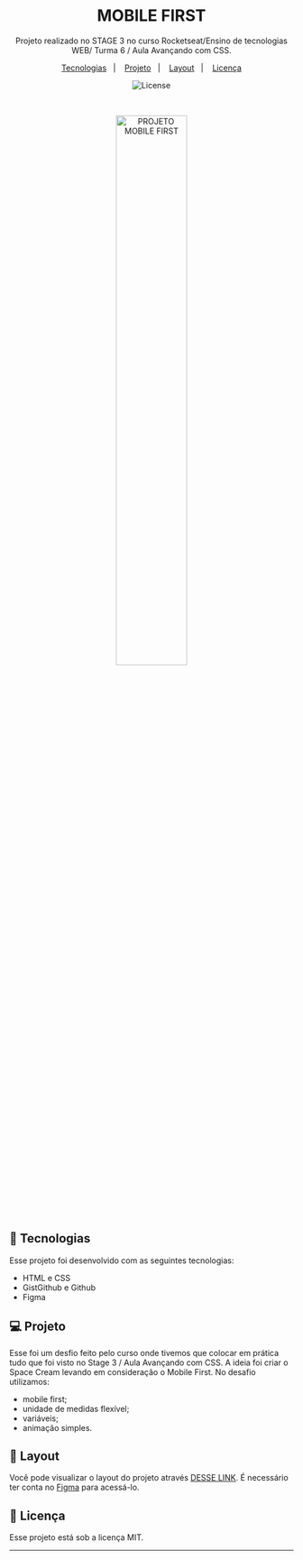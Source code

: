 <h1 align="center"> MOBILE FIRST </h1>

<p align="center">
Projeto realizado no STAGE 3 no curso Rocketseat/Ensino de tecnologias WEB/ Turma 6 / Aula Avançando com CSS.
</p>

<p align="center">
  <a href="#-tecnologias">Tecnologias</a>&nbsp;&nbsp;&nbsp;|&nbsp;&nbsp;&nbsp;
  <a href="#-projeto">Projeto</a>&nbsp;&nbsp;&nbsp;|&nbsp;&nbsp;&nbsp;
  <a href="#-layout">Layout</a>&nbsp;&nbsp;&nbsp;|&nbsp;&nbsp;&nbsp;
  <a href="#memo-licença">Licença</a>
</p>

<p align="center">
  <img alt="License" src="https://img.shields.io/static/v1?label=license&message=MIT&color=49AA26&labelColor=000000">
</p>

<br>

<p align="center">
  <img alt="PROJETO MOBILE FIRST" src="https://raw.githubusercontent.com/gist/Fabiano2022/32afdba45a9c473b310ba641321bfbc9/raw/002d656594914a4a36e5e0ee6c11b9c6f09c95d7/Imagem%20desafio%20mobile%20first.svg" width="50%">
</p>

## 🚀 Tecnologias

Esse projeto foi desenvolvido com as seguintes tecnologias:

- HTML e CSS
- GistGithub e Github
- Figma


## 💻 Projeto

Esse foi um desfio feito pelo curso onde tivemos que colocar em prática tudo que foi visto no Stage 3 / Aula Avançando com CSS. A ideia foi criar o Space Cream levando em consideração o Mobile First. No desafio utilizamos:

- mobile first;
- unidade de medidas flexível;
- variáveis;
- animação simples.

## 🔖 Layout

Você pode visualizar o layout do projeto através [DESSE LINK](https://www.figma.com/file/RKEavwCmLqdBYYuRLSTpYE/Stage-03---Mobile-First-(Copy)?node-id=0%3A1&t=USJa41wHh7ytyudR-0). É necessário ter conta no [Figma](https://figma.com) para acessá-lo.

## :memo: Licença

Esse projeto está sob a licença MIT.

---
